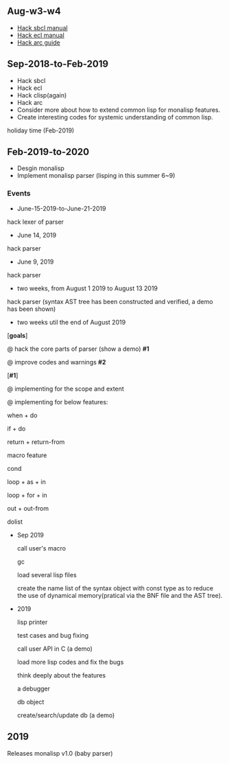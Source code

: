 
## Aug-w3-w4
- [Hack sbcl manual](http://sbcl.org/manual/sbcl.pdf)
- [Hack ecl manual](https://common-lisp.net/project/ecl/static/manual/)
- [Hack arc guide](http://paulgraham.com/arc.html)

## Sep-2018-to-Feb-2019
- Hack sbcl
- Hack ecl
- Hack clisp(again)
- Hack arc
- Consider more about how to extend common lisp for monalisp features.
- Create interesting codes for systemic understanding of common lisp.

holiday time (Feb-2019)

## Feb-2019-to-2020

- Desgin monalisp
- Implement monalisp parser (lisping in this summer 6~9)

### Events

- June-15-2019-to-June-21-2019

hack lexer of parser

- June 14, 2019

hack parser

- June 9, 2019

hack parser

- two weeks, from August 1 2019 to August 13 2019

hack parser (syntax AST tree has been constructed and verified, a demo has been shown)

- two weeks util the end of August 2019

[**goals**]

@ hack the core parts of parser (show a demo)  **#1**

@ improve codes and warnings  **#2**

[**#1**]

@ implementing for the scope and extent

@ implementing for below features:

when + do

if + do

return + return-from

macro feature

cond

loop + as + in

loop + for + in

out + out-from

dolist


- Sep 2019

	call user's macro
	
	gc
	
	load several lisp files
	
	create the name list of the syntax object with const type as to reduce the use of 
	dynamical memory(pratical via the BNF file and the AST tree).
	
			
- 2019

	lisp printer
	
	test cases and bug fixing
	
	call user API in C (a demo)
		
	load more lisp codes and fix the bugs

	think deeply about the features
	 
	a debugger

	db object

	create/search/update db (a demo)
	
## 2019

Releases monalisp v1.0 (baby parser)

	


   
   





